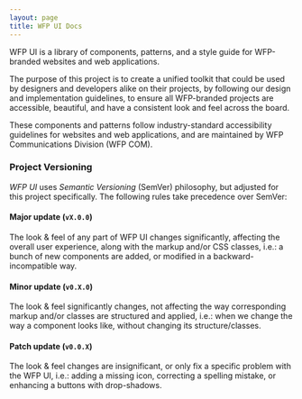 ```yaml
---
layout: page
title: WFP UI Docs
---
```


WFP UI is a library of components, patterns, and a style guide for WFP-branded websites and web applications.

The purpose of this project is to create a unified toolkit that could be used by designers and developers alike on their projects, by following our design and implementation guidelines, to ensure all WFP-branded projects are accessible, beautiful, and have a consistent look and feel across the board.

These components and patterns follow industry-standard accessibility guidelines for websites and web applications, and are maintained by WFP Communications Division (WFP COM).

### Project Versioning
_WFP UI_ uses _Semantic Versioning_ (SemVer) philosophy, but adjusted for this project specifically. The following rules take precedence over SemVer:

#### Major update (`vX.0.0`)
The look & feel of any part of WFP UI changes significantly, affecting the overall user experience, along with the markup and/or CSS classes, i.e.: a bunch of new components are added, or modified in a backward-incompatible way.

#### Minor update (`v0.X.0`)
The look & feel significantly changes, not affecting the way corresponding markup and/or classes are structured and applied, i.e.: when we change the way a component looks like, without changing its structure/classes.

#### Patch update (`v0.0.X`)
The look & feel changes are insignificant, or only fix a specific problem with the WFP UI, i.e.: adding a missing icon, correcting a spelling mistake, or enhancing a buttons with drop-shadows.